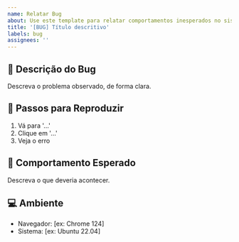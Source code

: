 ```yaml
---
name: Relatar Bug
about: Use este template para relatar comportamentos inesperados no sistema.
title: '[BUG] Título descritivo'
labels: bug
assignees: ''
---
```


## 🐞 Descrição do Bug

Descreva o problema observado, de forma clara.

## 🔁 Passos para Reproduzir

1. Vá para '...'
2. Clique em '...'
3. Veja o erro

## 🧩 Comportamento Esperado

Descreva o que deveria acontecer.

## 💻 Ambiente

- Navegador: [ex: Chrome 124]
- Sistema: [ex: Ubuntu 22.04]
